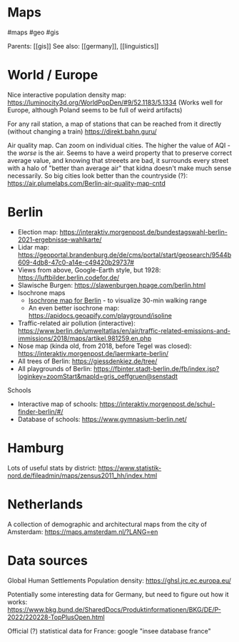 # Maps

#maps #geo #gis

Parents: [[gis]]
See also: [[germany]], [[linguistics]]

# World / Europe

Nice interactive population density map: https://luminocity3d.org/WorldPopDen/#9/52.1183/5.1334
(Works well for Europe, although Poland seems to be full of weird artifacts)

For any rail station, a map of stations that can be reached from it directly (without changing a train)
https://direkt.bahn.guru/

Air quality map. Can zoom on individual cities. The higher the value of AQI - the _worse_ is the air. Seems to have a weird property that to preserve correct average value, and knowing that streeets are bad, it surrounds every street with a halo of "better than average air" that kidna doesn't make much sense necessarily. So big cities look better than the countryside (?): https://air.plumelabs.com/Berlin-air-quality-map-cntd

# Berlin

* Election map: https://interaktiv.morgenpost.de/bundestagswahl-berlin-2021-ergebnisse-wahlkarte/
* Lidar map: https://geoportal.brandenburg.de/de/cms/portal/start/geosearch/9544b609-4db8-47c0-a14e-c49420b29737#
* Views from above, Google-Earth style, but 1928: https://luftbilder.berlin.codefor.de/
* Slawische Burgen: https://slawenburgen.hpage.com/berlin.html
* Isochrone maps
    * [Isochrone map for Berlin](https://app.traveltime.com/search/0-lng=13.39985&0-tt=60&0-mode=ferry&0-time=d1622138984340&0-title=187%2C%20Brunnenstra%C3%9Fe%2C%20Spandauer%20Vorstadt%2C%20Mitte%2C%20Berlin%2C%2010119%2C%20Germany&0-lat=52.53095) - to visualize 30-min walking range
    * An even better isochrone map: https://apidocs.geoapify.com/playground/isoline
* Traffic-related air pollution (interactive): https://www.berlin.de/umweltatlas/en/air/traffic-related-emissions-and-immissions/2018/maps/artikel.981259.en.php
* Nose map (kinda old, from 2018, before Tegel was closed): https://interaktiv.morgenpost.de/laermkarte-berlin/
* All trees of Berlin: https://giessdenkiez.de/tree/
* All playgrounds of Berlin: https://fbinter.stadt-berlin.de/fb/index.jsp?loginkey=zoomStart&mapId=gris_oeffgruen@senstadt

Schools
* Interactive map of schools: https://interaktiv.morgenpost.de/schul-finder-berlin/#/
* Database of schools: https://www.gymnasium-berlin.net/

# Hamburg

Lots of useful stats by district: https://www.statistik-nord.de/fileadmin/maps/zensus2011_hh/index.html

# Netherlands

A collection of demographic and architectural maps from the city of Amsterdam: https://maps.amsterdam.nl/?LANG=en

# Data sources

Global Human Settlements Population density: https://ghsl.jrc.ec.europa.eu/ 

Potentially some interesting data for Germany, but need to figure out how it works: https://www.bkg.bund.de/SharedDocs/Produktinformationen/BKG/DE/P-2022/220228-TopPlusOpen.html

Official (?) statistical data for France: google "insee database france"

